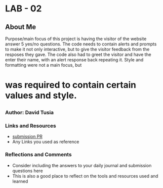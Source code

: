 # LAB - 02

## About Me

Purpose/main focus of this project is having the visitor of the website answer 5 yes/no questions. 
The code needs to contain alerts and prompts to make it not only interactive, but to give the visitor feedback from the resposes they gave. The code also had to greet the visitor and have the enter their name, with an alert response back repeating it. Style and formatting were not a main focus, but <code><h1></code> was required to contain certain values and style.

### Author: David Tusia

### Links and Resources

* [submission PR](http://xyz.com)
* Any Links you used as reference

### Reflections and Comments

* Consider including the answers to your daily journal and submission questions here
* This is also a good place to reflect on the tools and resources used and learned
